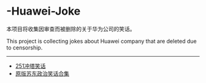 # -Huawei-Joke
本项目将收集因审查而被删除的关于华为公司的笑话。

This project is collecting jokes about Huawei company that are deleted due to censorship.

------

- [251冲塔笑话](https://github.com/HuaweiJoke/Huawei-Joke/blob/master/251%E5%86%B2%E5%A1%94%E7%AC%91%E8%AF%9D.md)
- [原版苏东政治笑话合集](https://github.com/HuaweiJoke/Huawei-Joke/blob/master/%E5%8E%9F%E7%89%88%E8%8B%8F%E4%B8%9C%E6%94%BF%E6%B2%BB%E7%AC%91%E8%AF%9D%E5%90%88%E9%9B%86.txt)
